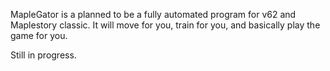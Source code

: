 MapleGator is a planned to be a fully automated program for v62 and Maplestory classic. It will move for you, train for you, and basically play the game for you.

Still in progress.
